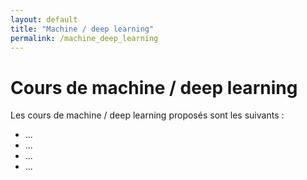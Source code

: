 ```yaml
---
layout: default
title: "Machine / deep learning"
permalink: /machine_deep_learning
---
```


# Cours de machine / deep learning

Les cours de machine / deep learning proposés sont les suivants :
<ul type="1">
  <li> ... </li>
  <li> ... </li>
  <li> ... </li>
  <li> ... </li>
</ul>
